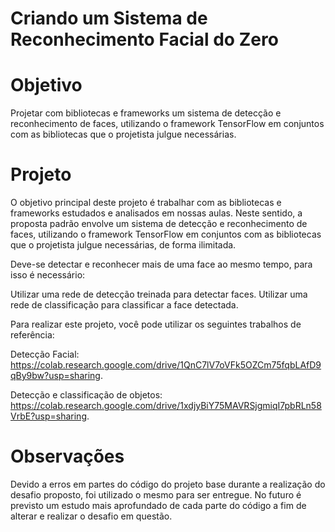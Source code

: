 # Criando um Sistema de Reconhecimento Facial do Zero

# Objetivo

Projetar com bibliotecas e frameworks um sistema de detecção e reconhecimento de faces, utilizando o framework TensorFlow em conjuntos com as bibliotecas que o projetista julgue necessárias.

# Projeto

O objetivo principal deste projeto é trabalhar com as bibliotecas e frameworks estudados e analisados em nossas aulas. Neste sentido, a proposta padrão envolve um sistema de detecção e reconhecimento de faces, utilizando o framework TensorFlow em conjuntos com as bibliotecas que o projetista julgue necessárias, de forma ilimitada.  
 
Deve-se detectar e reconhecer mais de uma face ao mesmo tempo, para isso é necessário:

Utilizar uma rede de detecção treinada para detectar faces.
Utilizar uma rede de classificação para classificar a face detectada.

Para realizar este projeto, você pode utilizar os seguintes trabalhos de referência:

Detecção Facial: https://colab.research.google.com/drive/1QnC7lV7oVFk5OZCm75fqbLAfD9qBy9bw?usp=sharing.

Detecção e classificação de objetos: https://colab.research.google.com/drive/1xdjyBiY75MAVRSjgmiqI7pbRLn58VrbE?usp=sharing.

# Observações

Devido a erros em partes do código do projeto base durante a realização do desafio proposto, foi utilizado o mesmo para ser entregue. No futuro é previsto um estudo mais aprofundado de cada parte do código a fim de alterar e realizar o desafio em questão.
